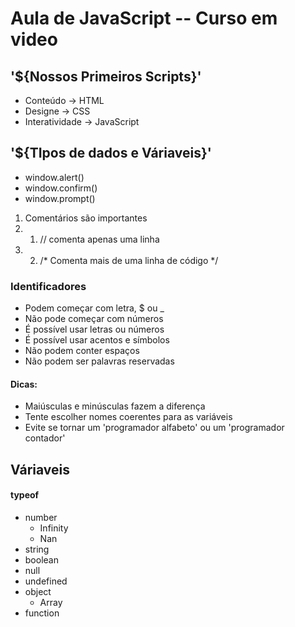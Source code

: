 # Aula de JavaScript -- Curso em video

## '${Nossos Primeiros Scripts}'

* Conteúdo -> HTML
* Designe -> CSS
* Interatividade -> JavaScript

## '${TIpos de dados e Váriaveis}'

* window.alert()
* window.confirm()
* window.prompt()

1. Comentários são importantes
1. 1. // comenta apenas uma linha
1. 2. /* Comenta mais de uma linha de código */

### Identificadores 

* Podem começar com letra, $ ou _
* Não pode começar com números
* É possível usar letras ou números 
* É possível usar acentos e símbolos
* Não podem conter espaços
* Não podem ser palavras reservadas

#### Dicas:
 * Maiúsculas e minúsculas fazem a diferença
 * Tente escolher nomes coerentes para as variáveis
 * Evite se tornar um 'programador alfabeto' ou um 'programador contador'

## Váriaveis 

#### typeof

* number
  * Infinity
  * Nan
* string
* boolean
* null
* undefined
* object
  * Array
* function











